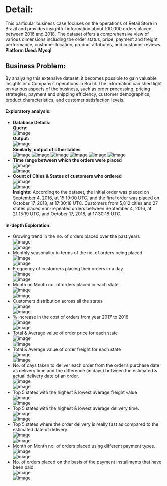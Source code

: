 # Detail:
This particular business case focuses on the operations of Retail Store in Brazil and provides insightful information about 100,000 orders placed between 2016 and 2018. The dataset offers a comprehensive view of various dimensions including the order status, price, payment and freight performance, customer location, product attributes, and customer reviews.<br>
**Platform Used: Mysql**

## Business Problem:
By analyzing this extensive dataset, it becomes possible to gain valuable insights into Company’s operations in Brazil. The information can shed light on various aspects of the business, such as order processing, pricing strategies, payment and shipping efficiency, customer demographics, product characteristics, and customer satisfaction levels.<br>

#### Exploratory analysis:<br>
- **Database Details:** <br>
**Query:**<br>
![image](https://github.com/IshanSarkar/Portfolio/assets/160044904/07bd3088-4175-4625-9221-b233f0041cb7)<br>
**Output:**<br>
![image](https://github.com/IshanSarkar/Portfolio/assets/160044904/72d5283d-dfd6-4cfd-b1cf-62635d5ac2c9)<br>
**Similarly, output of other tables**<br>
![image](https://github.com/IshanSarkar/Portfolio/assets/160044904/baf0afae-6562-4a65-814f-30bc53a6f680)    ![image](https://github.com/IshanSarkar/Portfolio/assets/160044904/c048ea9c-50e0-4a57-9330-4b6db06eaa69)    ![image](https://github.com/IshanSarkar/Portfolio/assets/160044904/ad6784df-deae-4a2c-b68d-ee07b39ef74f)    ![image](https://github.com/IshanSarkar/Portfolio/assets/160044904/3f0e403a-2e64-4865-9035-281606a4b2f4)     ![image](https://github.com/IshanSarkar/Portfolio/assets/160044904/b22fdd75-b060-44a3-8c8e-0ae3c7af6972)    ![image](https://github.com/IshanSarkar/Portfolio/assets/160044904/bf676bda-cf17-4838-be77-4aff1221c25f)<br>
- **Time range between which the orders were placed** <br>
  ![image](https://github.com/IshanSarkar/Portfolio/assets/160044904/17ab861c-aae2-4791-b70a-c850f16a4ccd)<br>
  ![image](https://github.com/IshanSarkar/Portfolio/assets/160044904/d1400bd6-b88a-4293-b3e9-65291c78cb1b)<br>
- **Count of Cities & States of customers who ordered** <br>
  ![image](https://github.com/IshanSarkar/Portfolio/assets/160044904/245325fc-dc5b-424e-9c10-ae89d5a6fb26)<br>
  ![image](https://github.com/IshanSarkar/Portfolio/assets/160044904/55b457de-b5cc-45a2-9818-49599eed02f6)<br>
**Insights:** According to the dataset, the initial order was placed on September 4, 2016, at 15:19:00 UTC, and the final order was placed on October 17, 2018, at 17:30:18 UTC. Customers from 5,812 cities and 27 states placed non-repeated orders between September 4, 2016, at 21:15:19 UTC, and October 17, 2018, at 17:30:18 UTC.<br>
#### In-depth Exploration:<br>
- Growing trend in the no. of orders placed over the past years<br>
  ![image](https://github.com/IshanSarkar/Portfolio/assets/160044904/dca3cdfb-3c62-4a59-9340-af85f4c0dfa2)<br>
  ![image](https://github.com/IshanSarkar/Portfolio/assets/160044904/32d3c858-b7d5-4413-af8a-50ec3c3754f6)<br>
-  Monthly seasonality in terms of the no. of orders being placed<br>
  ![image](https://github.com/IshanSarkar/Portfolio/assets/160044904/092ca751-6f4f-417b-a4f8-0fb4d280a24b)<br>
  ![image](https://github.com/IshanSarkar/Portfolio/assets/160044904/5131e10d-06ae-4143-85df-ab41eba7095e)<br>
- Frequency of customers placing their orders in a day<br>
  ![image](https://github.com/IshanSarkar/Portfolio/assets/160044904/8c674ba5-b357-4f54-8002-024973720453)<br>
  ![image](https://github.com/IshanSarkar/Portfolio/assets/160044904/20d8bf3a-3251-48a2-b319-72a946a9e4cf)<br>
- Month on Month no. of orders placed in each state<br>
  ![image](https://github.com/IshanSarkar/Portfolio/assets/160044904/79232531-a135-4626-bce9-ddb32d9815e2)<br>
  ![image](https://github.com/IshanSarkar/Portfolio/assets/160044904/566cb611-d2c6-4e3f-891a-8f2ef8dab750)<br>
- Customers distribution across all the states<br>
  ![image](https://github.com/IshanSarkar/Portfolio/assets/160044904/6e3a8fd1-3e7a-447e-8861-9d485f888c78)<br>
  ![image](https://github.com/IshanSarkar/Portfolio/assets/160044904/cba8fa75-0b65-4781-9779-ddba5d1883f4)<br>
- % increase in the cost of orders from year 2017 to 2018<br>
  ![image](https://github.com/IshanSarkar/Portfolio/assets/160044904/dbaed51a-d20b-4821-8e1a-1b83447fe44e)<br>
  ![image](https://github.com/IshanSarkar/Portfolio/assets/160044904/2c2ccf03-4a6a-452c-8def-de3910371d9d)<br>
- Total & Average value of order price for each state<br>
  ![image](https://github.com/IshanSarkar/Portfolio/assets/160044904/974e2c2e-5742-4c59-8d4b-92ac9fecd7b6)<br>
  ![image](https://github.com/IshanSarkar/Portfolio/assets/160044904/6c7ba1d2-ddec-4cde-b002-4af6d017da4b)<br>
- Total & Average value of order freight for each state<br>
  ![image](https://github.com/IshanSarkar/Portfolio/assets/160044904/9625615a-a7af-4244-b0d3-419da83588b3)<br>
  ![image](https://github.com/IshanSarkar/Portfolio/assets/160044904/b51708ae-8cdf-4cad-b4d9-cbe697703fd9)<br>
- No. of days taken to deliver each order from the order’s purchase date as delivery time and the difference (in days) between the estimated & actual delivery date of an order.<br>
  ![image](https://github.com/IshanSarkar/Portfolio/assets/160044904/9ac77baa-9cab-4660-8e91-dae42a110217)<br>
  ![image](https://github.com/IshanSarkar/Portfolio/assets/160044904/fd06d2de-7d07-4ff9-85ae-16a6683b26a3)<br>
- Top 5 states with the highest & lowest average freight value<br>
  ![image](https://github.com/IshanSarkar/Portfolio/assets/160044904/c68a0e47-4826-49c1-9563-c6b15e346e2f)<br>
  ![image](https://github.com/IshanSarkar/Portfolio/assets/160044904/6b844ad0-92e8-422e-b989-a871011ec747)<br>
- Top 5 states with the highest & lowest average delivery time.<br>
  ![image](https://github.com/IshanSarkar/Portfolio/assets/160044904/019427eb-a40c-4eaa-ba8d-95478b4ce863)<br>
  ![image](https://github.com/IshanSarkar/Portfolio/assets/160044904/5a9837cf-18ee-4bb9-9592-f06b58d73fea)<br>
- Top 5 states where the order delivery is really fast as compared to the estimated date of delivery.<br>
  ![image](https://github.com/IshanSarkar/Portfolio/assets/160044904/4fb98912-affb-4b92-a84d-fecf87f33ce0)<br>
  ![image](https://github.com/IshanSarkar/Portfolio/assets/160044904/fe18ce18-15ad-4ec4-8c04-1fedb790a10a)<br>
- Month on Month no. of orders placed using different payment types.<br>
  ![image](https://github.com/IshanSarkar/Portfolio/assets/160044904/9dcae54c-fe5d-4f5c-845e-5fba07722d36)<br>
  ![image](https://github.com/IshanSarkar/Portfolio/assets/160044904/cdf3ba8c-7b80-4ad5-9a72-48f656cb7f70)<br>
- No. of orders placed on the basis of the payment installments that have been paid.<br>
  ![image](https://github.com/IshanSarkar/Portfolio/assets/160044904/f9e32433-94ea-4b6c-89c4-1c5345409ba7)<br>
  ![image](https://github.com/IshanSarkar/Portfolio/assets/160044904/a8d72b14-7ac0-4a24-a162-31c406240665)<br>



















